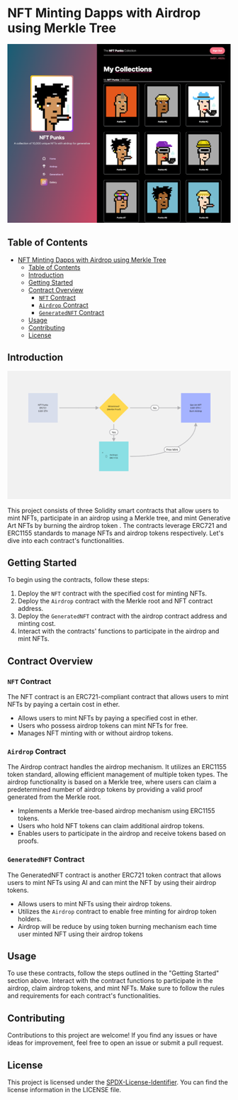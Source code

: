 # NFT Minting Dapps with Airdrop using Merkle Tree

![Image Description](client/public/assets/nft-punks.png)

## Table of Contents

- [NFT Minting Dapps with Airdrop using Merkle Tree](#nft-minting-dapps-with-airdrop-using-merkle-tree)
  - [Table of Contents](#table-of-contents)
  - [Introduction](#introduction)
  - [Getting Started](#getting-started)
  - [Contract Overview](#contract-overview)
    - [`NFT` Contract](#nft-contract)
    - [`Airdrop` Contract](#airdrop-contract)
    - [`GeneratedNFT` Contract](#generatednft-contract)
  - [Usage](#usage)
  - [Contributing](#contributing)
  - [License](#license)

## Introduction

![Image Description](client/public/assets/nft%20process%20flow.png)

This project consists of three Solidity smart contracts that allow users to mint NFTs, participate in an airdrop using a Merkle tree, and mint Generative Art NFTs by burning the airdrop token . The contracts leverage ERC721 and ERC1155 standards to manage NFTs and airdrop tokens respectively. Let's dive into each contract's functionalities.

## Getting Started

To begin using the contracts, follow these steps:

1. Deploy the `NFT` contract with the specified cost for minting NFTs.
2. Deploy the `Airdrop` contract with the Merkle root and NFT contract address.
3. Deploy the `GeneratedNFT` contract with the airdrop contract address and minting cost.
4. Interact with the contracts' functions to participate in the airdrop and mint NFTs.

## Contract Overview

### `NFT` Contract

The NFT contract is an ERC721-compliant contract that allows users to mint NFTs by paying a certain cost in ether.

- Allows users to mint NFTs by paying a specified cost in ether.
- Users who possess airdrop tokens can mint NFTs for free.
- Manages NFT minting with or without airdrop tokens.

### `Airdrop` Contract

The Airdrop contract handles the airdrop mechanism. It utilizes an ERC1155 token standard, allowing efficient management of multiple token types. The airdrop functionality is based on a Merkle tree, where users can claim a predetermined number of airdrop tokens by providing a valid proof generated from the Merkle root.

- Implements a Merkle tree-based airdrop mechanism using ERC1155 tokens.
- Users who hold NFT tokens can claim additional airdrop tokens.
- Enables users to participate in the airdrop and receive tokens based on proofs.

### `GeneratedNFT` Contract

The GeneratedNFT contract is another ERC721 token contract that allows users to mint NFTs using AI and can mint the NFT by using their airdrop tokens.

- Allows users to mint NFTs using their airdrop tokens.
- Utilizes the `Airdrop` contract to enable free minting for airdrop token holders.
- Airdrop will be reduce by using token burning mechanism each time user minted NFT using their airdrop tokens

## Usage

To use these contracts, follow the steps outlined in the "Getting Started" section above. Interact with the contract functions to participate in the airdrop, claim airdrop tokens, and mint NFTs. Make sure to follow the rules and requirements for each contract's functionalities.

## Contributing

Contributions to this project are welcome! If you find any issues or have ideas for improvement, feel free to open an issue or submit a pull request.

## License

This project is licensed under the [SPDX-License-Identifier](LICENSE). You can find the license information in the LICENSE file.
